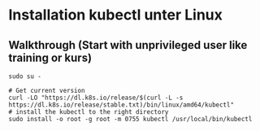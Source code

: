 # Installation kubectl unter Linux 

## Walkthrough (Start with unprivileged user like training or kurs)

```
sudo su -
```

```
# Get current version
curl -LO "https://dl.k8s.io/release/$(curl -L -s https://dl.k8s.io/release/stable.txt)/bin/linux/amd64/kubectl"
# install the kubectl to the right directory
sudo install -o root -g root -m 0755 kubectl /usr/local/bin/kubectl
```
